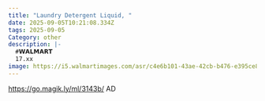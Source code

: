 ```yaml
---
title: "Laundry Detergent Liquid, "
date: 2025-09-05T10:21:08.334Z
tags: 2025-09-05
Category: other
description: |-
  #𝗪𝗔𝗟𝗠𝗔𝗥𝗧 
  17.xx
image: https://i5.walmartimages.com/asr/c4e6b101-43ae-42cb-b476-e395ce876587.ef53e3e20938e08a0b8bd7e060c75c98.jpeg?odnHeight=2000&odnWidth=2000&odnBg=FFFFFF
---
```

https://go.magik.ly/ml/3143b/
AD